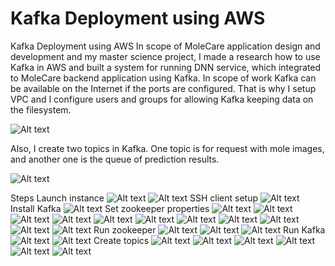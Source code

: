 # Kafka Deployment using AWS

Kafka Deployment using AWS
In scope of MoleCare application design and development and my master science project, I made a research how to use Kafka in AWS and built a system for running DNN service, which integrated to MoleCare backend application using Kafka.
In scope of work
Kafka can be available on the Internet if the ports are configured. That is why I setup VPC and I configure users and groups for allowing Kafka keeping data on the filesystem.

![Alt text](./screens/AWS-EC2-kafka-29.PNG?raw=true "Title")

Also, I create two topics in Kafka. One topic is for request with mole images, and another one is the queue of prediction results.

![Alt text](./screens/img.png?raw=true "Title")

Steps
Launch instance
![Alt text](./screens/AWS-EC2-kafka-1.PNG?raw=true "Title")
![Alt text](./screens/AWS-EC2-kafka-2.PNG?raw=true "Title")
SSH client setup
![Alt text](./screens/AWS-EC2-kafka-3.PNG?raw=true "Title")
Install Kafka
![Alt text](./screens/AWS-EC2-kafka-6.PNG?raw=true "Title")
Set zookeeper properties
![Alt text](./screens/AWS-EC2-kafka-7.PNG?raw=true "Title")
![Alt text](./screens/AWS-EC2-kafka-8.PNG?raw=true "Title")
![Alt text](./screens/AWS-EC2-kafka-9-run-to-setup-env-variables.PNG?raw=true)
![Alt text](./screens/AWS-EC2-kafka-10.PNG?raw=true "Title")
![Alt text](./screens/AWS-EC2-kafka-11.PNG?raw=true "Title")
![Alt text](./screens/AWS-EC2-kafka-12.PNG?raw=true "Title")
![Alt text](./screens/AWS-EC2-kafka-13.PNG?raw=true "Title")
![Alt text](./screens/AWS-EC2-kafka-14.PNG?raw=true "Title")
![Alt text](./screens/AWS-EC2-kafka-15.PNG?raw=true "Title")
![Alt text](./screens/AWS-EC2-kafka-16.PNG?raw=true "Title")
![Alt text](./screens/AWS-EC2-kafka-17.PNG?raw=true "Title")
Run zookeeper
![Alt text](./screens/AWS-EC2-kafka-18.PNG?raw=true "Title")
![Alt text](./screens/AWS-EC2-kafka-19.PNG?raw=true "Title")
![Alt text](./screens/AWS-EC2-kafka-20.v?raw=true "Title")
Run Kafka
![Alt text](./screens/AWS-EC2-kafka-21.PNG?raw=true "Title")
![Alt text](./screens/AWS-EC2-kafka-22.PNG?raw=true "Title")
Create topics
![Alt text](./screens/AWS-EC2-kafka-23.PNG?raw=true "Title")
![Alt text](./screens/AWS-EC2-kafka-24.PNG?raw=true "Title")
![Alt text](./screens/AWS-EC2-kafka-25.PNG?raw=true "Title")
![Alt text](./screens/AWS-EC2-kafka-26.PNG?raw=true "Title")
![Alt text](./screens/AWS-EC2-kafka-27.PNG?raw=true "Title")
![Alt text](./screens/AWS-EC2-kafka-28.PNG?raw=true "Title")
